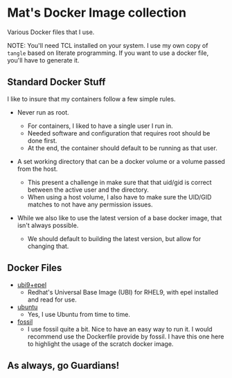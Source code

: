 # Mat's Docker Image collection

Various Docker files that I use.

NOTE: You'll need TCL installed on your system. I use my own copy of `tangle`
based on literate programming. If you want to use a docker file, you'll have
to generate it.

## Standard Docker Stuff

I like to insure that my containers follow a few simple rules.

 * Never run as root.
   * For containers, I liked to have a single user I run in.
   * Needed software and configuration that requires root should be done first.
   * At the end, the container should default to be running as that user.

 * A set working directory that can be a docker volume or a volume passed from the host.
   * This present a challenge in make sure that that uid/gid is correct between the active user and the directory.
   * When using a host volume, I also have to make sure the UID/GID matches to not have any permission issues.

 * While we also like to use the latest version of a base docker image, that isn't always possible.
   * We should default to building the latest version, but allow for changing that.

## Docker Files

 * [ubi9+epel](ubi9+epel.md)
   * Redhat's Universal Base Image (UBI) for RHEL9, with epel installed and read for use.
 * [ubuntu](ubuntu.md)
   * Yes, I use Ubuntu from time to time. 
 * [fossil](fossil.md)
   * I use fossil quite a bit. Nice to have an easy way to run it. I would recommend use the Dockerfile provide by fossil. I have this one here to highlight the usage of the scratch docker image. 

## As always, go Guardians!

